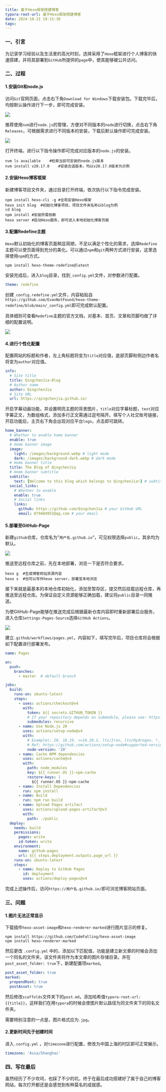 ```yaml
---
title: 基于Hexo框架搭建博客
typora-root-url: 基于Hexo框架搭建博客
date: 2024-10-21 19:15:30
tags:
---
```


### 一、引言

为记录学习经验以及生活里的高光时刻，选择采用了`Hexo`框架进行个人博客的快速搭建，并将其部署到`GitHub`所提供的`page`中，使其能够被公共访问。

### 二、过程

#### 1.安装Git和node.js

访问`Git`官网页面，点击右下角`Download for Windows`下载安装包。下载完毕后，均按默认操作进行下一步，即可完成安装。

![](../基于Hexo框架搭建博客/Git.jpg)

推荐使用`nvm`进行`node.js`的管理，方便对不同版本的`node`进行切换，点击右下角`Releases`，可根据需求进行不同版本的安装，下载后默认操作即可完成安装。

![](../基于Hexo框架搭建博客/nvm.jpg)

打开终端，进行以下指令操作即可完成对应版本的`node.js`的安装。

```shell
nvm ls available	#检索当前可安装的node.js版本
nvm install v20.17.0	#安装合适版本，均以v20.17.0版本为示例
```

#### 2.安装Hexo博客框架

新建博客项目文件夹，通过目录打开终端，依次执行以下指令完成安装。

```shell
npm install hexo-cli -g	#全局安装Hexo框架
hexo init blog	#初始化博客项目，项目文件夹名称以blog为例
cd blog
npm install	#安装所需依赖
hexo server	#启动Hexo服务，即可进入本地初始化博客页面
```

#### 3.配置Redefine主题

`Hexo`默认初始化的博客页面稍显简陋，不足以满足个性化的需求，选择`Redefine`主题可以使页面得到充分的美化。可以通过`npm`和`git`两种方式进行安装，这里选择使用`npm`的方式。

```shell
npm install hexo-theme-redefine@latest
```

安装完成后，进入`blog`目录，找到`_config.yml`文件，对参数进行配置。

```yml
theme: redefine
```

创建`_config.redefine.yml`文件，内容粘贴自`https://github.com/EvanNotFound/hexo-theme-redefine/blob/main/_config.yml`即可完成默认配置。

具体细则可查看`Redefine`主题的官方文档，对基本、首页、文章和页脚均做了详细的配置说明。

![](../基于Hexo框架搭建博客/Redefine.jpg)

#### 4.进行个性化配置

配置网站的标题和作者，左上角标题将变为`title`对应值，底部页脚和侧边作者名将变为`author`对应值。

```yml
info:
  # Site title
  title: QingchenJia-Blog
  # Author name
  author: QingchenJia
  # Site URL
  url: https://qingchenjia.github.io/
```

开启字幕动画功能，并设置明亮主题的背景图片，`title`对应字幕标题，`text`对应字幕正文，为数组格式，添加多行正文需通过逗号隔开。填写个人社交账号链接，开启功能后，主页右下角会出现对应平台`logo`，点击即可跳转。


```yml
home_banner:
  # Whether to enable home banner
  enable: true
  # Home banner image
  image: 
    light: /images/background.webp # light mode
    dark: /images/background-dark.webp # dark mode
  # Home banner title
  title: The Blog of QingchenJia
  # Home banner subtitle
  subtitle:
    text: [Welcome to this blog which belongs to QingchenJia!] # subtitle text, array
  social_links:
    # Whether to enable
    enable: true
    # Social links
    links:
      github: https://github.com/QingchenJia # your GitHub URL
      email: 879484952@qq.com # your email
```

#### 5.部署至GitHub-Page

新建`github`仓库，仓库名为”`用户名.github.io`“，可见权限选择`public`，其余均为默认。

![](../基于Hexo框架搭建博客/repo.jpg)

推送至远程仓库之前，先在本地部署，浏览一下是否符合要求。

```shell
hexo g	#生成博客网站资源内容
hexo s 	#也可以写作hexo server，部署至本地浏览
```

接下来就是最基本的本地仓库初始化，添加至暂存区，提交然后挂载远程仓库，再推送至远程仓库。为保证自定义资源能够正确加载，建议将`public`目录一同推送。

为使GitHub-Page能够在推送完成后根据最新仓库内容即时重新部署后台服务，进入仓库`Settings-Pages-Source`选择`GitHub Actions`。

![](../基于Hexo框架搭建博客/Setting.jpg)

建立`.github/workflows/pages.yml`，内容如下，填写完毕后，项目仓库将会根据如下配置进行部署发布。

```yml
name: Pages

on:
  push:
    branches:
      - master  # default branch

jobs:
  build:
    runs-on: ubuntu-latest
    steps:
      - uses: actions/checkout@v4
        with:
          token: ${{ secrets.GITHUB_TOKEN }}
          # If your repository depends on submodule, please see: https://github.com/actions/checkout
          submodules: recursive
      - name: Use Node.js 20
        uses: actions/setup-node@v4
        with:
          # Examples: 20, 18.19, >=16.20.2, lts/Iron, lts/Hydrogen, *, latest, current, node
          # Ref: https://github.com/actions/setup-node#supported-version-syntax
          node-version: '20'
      - name: Cache NPM dependencies
        uses: actions/cache@v4
        with:
          path: node_modules
          key: ${{ runner.OS }}-npm-cache
          restore-keys: |
            ${{ runner.OS }}-npm-cache
      - name: Install Dependencies
        run: npm install
      - name: Build
        run: npm run build
      - name: Upload Pages artifact
        uses: actions/upload-pages-artifact@v3
        with:
          path: ./public
  deploy:
    needs: build
    permissions:
      pages: write
      id-token: write
    environment:
      name: github-pages
      url: ${{ steps.deployment.outputs.page_url }}
    runs-on: ubuntu-latest
    steps:
      - name: Deploy to GitHub Pages
        id: deployment
        uses: actions/deploy-pages@v4
```

完成上述操作后，访问`https://用户名.github.io/`即可浏览博客网站页面。

### 三、问题

#### 1.图片无法正常显示

下载插件`hexo-asset-image`和`hexo-renderer-marked`进行图片显示的修复。

```shell
npm install https://github.com/CodeFalling/hexo-asset-image
npm install hexo-renderer-marked
```

然后更改 `.config.yml` 中的，添加以下匹配值，功能是建立新文章的时候会添加一个同名的文件夹，该文件夹将作为本文章的图片存储目录。并在`post_asset_folder: true`下，新建配置项`marked`。

```yml
post_asset_folder: true
marked:
  prependRoot: true
  postAsset: true
```

然后修改`scaffolds`文件夹下的`post.md`，添加哈希值`typora-root-url: {{title}}`，这样我们在用`typora`的时候会使图片默认路径为同文件夹下的同名文件夹。

需要特别注意的一点是，图片格式应为`.jpg`。

#### 2.更新时间先于创建时间

进入`.config.yml` ，对`timezone`进行配置，修改为中国上海的时区即可正常展示。

```yml
timezone: 'Asia/Shanghai'
```

### 四、写在最后

虽然经历了不少坎坷，也踩了不少的坑，终于在最后成功搭建好了属于自己的博客网站，每次打开都还是会感觉到有种莫名的成就感。
